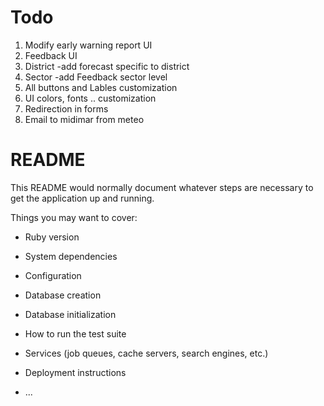 # Todo
1. Modify early warning report UI 
2. Feedback UI
3. District -add forecast specific to district
4. Sector -add Feedback sector level
5. All buttons and Lables customization
6. UI colors, fonts .. customization
7. Redirection in forms
8. Email to midimar from meteo 

# README

This README would normally document whatever steps are necessary to get the
application up and running.

Things you may want to cover:

* Ruby version

* System dependencies

* Configuration

* Database creation

* Database initialization

* How to run the test suite

* Services (job queues, cache servers, search engines, etc.)

* Deployment instructions

* ...
